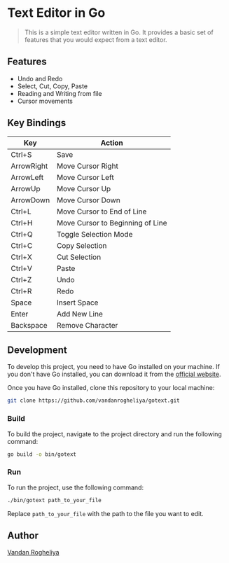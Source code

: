 # Text Editor in Go

> This is a simple text editor written in Go. It provides a basic set of features that you would expect from a text editor.

## Features

- Undo and Redo
- Select, Cut, Copy, Paste
- Reading and Writing from file
- Cursor movements

## Key Bindings

| Key        | Action                           |
| ---------- | -------------------------------- |
| Ctrl+S     | Save                             |
| ArrowRight | Move Cursor Right                |
| ArrowLeft  | Move Cursor Left                 |
| ArrowUp    | Move Cursor Up                   |
| ArrowDown  | Move Cursor Down                 |
| Ctrl+L     | Move Cursor to End of Line       |
| Ctrl+H     | Move Cursor to Beginning of Line |
| Ctrl+Q     | Toggle Selection Mode            |
| Ctrl+C     | Copy Selection                   |
| Ctrl+X     | Cut Selection                    |
| Ctrl+V     | Paste                            |
| Ctrl+Z     | Undo                             |
| Ctrl+R     | Redo                             |
| Space      | Insert Space                     |
| Enter      | Add New Line                     |
| Backspace  | Remove Character                 |

## Development

To develop this project, you need to have Go installed on your machine. If you don't have Go installed, you can download it from the [official website](https://golang.org/dl/).

Once you have Go installed, clone this repository to your local machine:

```bash
git clone https://github.com/vandanrogheliya/gotext.git
```

### Build

To build the project, navigate to the project directory and run the following command:

```bash
go build -o bin/gotext
```

### Run

To run the project, use the following command:

```bash
./bin/gotext path_to_your_file
```

Replace `path_to_your_file` with the path to the file you want to edit.

## Author

[Vandan Rogheliya](https://github.com/VandanRogheliya)
